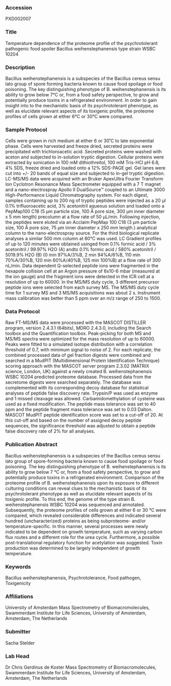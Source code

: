 ### Accession
PXD002007

### Title
Temperature dependence of the proteome profile of the psychrotolerant pathogenic food spoiler Bacillus weihenstephanensis type strain WSBC 10204

### Description
Bacillus weihenstephanensis is a subspecies of the Bacillus cereus sensu lato group of spore forming bacteria known to cause food spoilage or food poisoning. The key distinguishing phenotype of B. weihenstephanensis is its ability to grow below 7°C or, from a food safety perspective, to grow and potentially produce toxins in a refrigerated environment. In order to gain insight into to the mechanistic basis of its psychrotolerant phenotype, as well as elucidate relevant aspects of its toxigenic profile, the proteome profiles of cells grown at either 6°C or 30°C were compared.

### Sample Protocol
Cells were grown in rich medium at either 6 or 30˚C to late exponential phase. Cells were harvested and freeze dried, secreted proteins were precipitated with trichloroacetic acid. Secreted proteins were washed with aceton and subjected to in-solution tryptic digestion. Cellular proteins were extracted by sonication in 100 mM dithiothreitol, 100 mM Tris-HCl pH 6.8, 4% SDS, freeze dried and loaded onto a 12% SDS-PAGE gel. Gel lanes were cut into +/- 20 bands of equal size and subjected to in-gel tryptic digestion. LC-MS/MS data were acquired with an Bruker ApexUltra Fourier Transform Ion Cyclotron Resonance Mass Spectrometer equipped with a 7 T magnet and a nano-electrospray Apollo II DualSource™ coupled to an Ultimate 3000 High-Performance Liquid Chromatography system. For each digest, samples containing up to 200 ng of tryptic peptides were injected as a 20 μl 0.1% trifluoroacetic acid, 3% acetonitril aqueous solution and loaded onto a PepMap100 C18 (5 μm particle size, 100 Å pore size, 300 μm inner diameter x 5 mm length) precolumn at a flow rate of 50 µL/min. Following injection, the peptides were eluted via an Acclaim PepMap 100 C18 (3 µm particle size, 100 Å pore size, 75 μm inner diameter x 250 mm length.) analytical column to the nano-electrospray source. For the third biological replicate analyses a similar 500 mm column at 60°C was used. LC Gradient profiles of up to 120 minutes were obtained usinged from 0.1% formic acid / 3% acetonitril / 99.97% H2O (A) andto 0.1% formic acid / 580% acetonitril / 5019.9% H2O (B) (0 min 97%A/3%B, 2 min 94%A/6%B, 110 min 70%A/30%B, 120 min 60%A/40%B, 125 min 100%B) at a flow rate of 300 nL/min.  Data dependent Q-selected peptide ions were fragmented in the hexapole collision cell at an Argon pressure of 6x10-6 mbar (measured at the ion gauge) and the fragment ions were detected in the ICR cell at a resolution of up to 60000. In the MS/MS duty cycle, 3 different precursor peptide ions were selected from each survey MS. The MS/MS duty cycle time for 1 survey MS and 3 MS/MS acquisitions was about 2 s. Instrument mass calibration was better than 5 ppm over an m/z range of 250 to 1500.

### Data Protocol
Raw FT-MS/MS data were processed with the MASCOT DISTILLER program, version 2.4.3.1 (64bits), MDRO 2.4.3.0, including the Search toolbox and the Quantification toolbox. Peak-picking for both MS and MS/MS spectra were optimized for the mass resolution of up to 60000. Peaks were fitted to a simulated isotope distribution with a correlation threshold of 0.7, with minimum signal to noise of 2. For each replicate, the combined processed data of gel fraction digests were combined and searched in a MudPIT (Multidimensional Protein Identification Technique) scoring approach with the MASCOT server program 2.3.02 (MATRIX science, London, UK) against a newly created B. weihenstephanensis WSBC 10204 predicted proteome database. Processed data from the secretome digests were searched separately. The database was complemented with its corresponding decoy database for statistical analyses of peptide false discovery rate. Trypsin/P was used as enzyme and 1 missed cleavage was allowed. Carbamidomethylation of cysteine was used as a fixed modification. The peptide mass tolerance was set to 40 ppm and the peptide fragment mass tolerance was set to 0.03 Dalton. MASCOT MudPIT peptide identification score was set to a cut-off of 20. At this cut-off and based on the number of assigned decoy peptide sequences, the significance threshold was adjusted to obtain a peptide false discovery rate of 2% for all analyses.

### Publication Abstract
Bacillus weihenstephanensis is a subspecies of the Bacillus cereus sensu lato group of spore-forming bacteria known to cause food spoilage or food poisoning. The key distinguishing phenotype of B. weihenstephanensis is its ability to grow below 7 &#xb0;C or, from a food safety perspective, to grow and potentially produce toxins in a refrigerated environment. Comparison of the proteome profile of B. weihenstephanensis upon its exposure to different culturing conditions can reveal clues to the mechanistic basis of its psychrotolerant phenotype as well as elucidate relevant aspects of its toxigenic profile. To this end, the genome of the type strain B. weihenstephanensis WSBC 10204 was sequenced and annotated. Subsequently, the proteome profiles of cells grown at either 6 or 30 &#xb0;C were compared, which revealed considerable differences and indicated several hundred (uncharacterized) proteins as being subproteome- and/or temperature-specific. In this manner, several processes were newly indicated to be dependent on growth temperature, such as varying carbon flux routes and a different role for the urea cycle. Furthermore, a possible post-translational regulatory function for acetylation was suggested. Toxin production was determined to be largely independent of growth temperature.

### Keywords
Bacillus weihenstephanensis, Psychrotolerance, Food pathogen, Toxigenicity

### Affiliations
University of Amsterdam
Mass Spectrometry of Biomacromolecules, Swammerdam Institute for Life Sciences, University of Amsterdam, Amsterdam, The Netherlands

### Submitter
Sacha Stelder

### Lab Head
Dr Chris Gerdinus de Koster
Mass Spectrometry of Biomacromolecules, Swammerdam Institute for Life Sciences, University of Amsterdam, Amsterdam, The Netherlands


